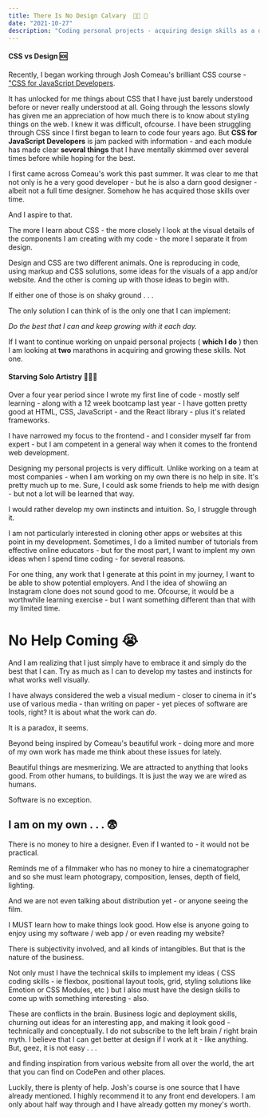 ```yaml
---
title: There Is No Design Calvary  🧑‍🎨 🥫
date: "2021-10-27"
description: "Coding personal projects - acquiring design skills as a dev 😕"
---
```


#### CSS vs Design 🆘

Recently, I began working through Josh Comeau's brilliant CSS course - ["CSS for JavaScript Developers](https://css-for-js.dev/).

It has unlocked for me things about CSS that I have just barely understood before or never really understood at all. Going through the lessons slowly has given me an appreciation of how much there is to know about styling things on the web. I knew it was difficult, ofcourse. I have been struggling through CSS since I first began to learn to code four years ago. But **CSS for JavaScript Developers** is jam packed with information - and each module has made clear **several things** that I have mentally skimmed over several times before while hoping for the best.

I first came across Comeau's work this past summer. It was clear to me that not only is he a very good developer - but he is also a darn good designer - albeit not a full time designer. Somehow he has acquired those skills over time.

And I aspire to that.

The more I learn about CSS - the more closely I look at the visual details of the components I am creating with my code - the more I separate it from design.

Design and CSS are two different animals. One is reproducing in code, using markup and CSS solutions, some ideas for the visuals of a app and/or website. And the other is coming up with those ideas to begin with.

If either one of those is on shaky ground . . .

The only solution I can think of is the only one that I can implement:

_Do the best that I can and keep growing with it each day._

If I want to continue working on unpaid personal projects ( **which I do** ) then I am looking at **two** marathons in acquiring and growing these skills. Not one.

#### Starving Solo Artistry 🧑🏽‍🎨

Over a four year period since I wrote my first line of code - mostly self learning - along with a 12 week bootcamp last year - I have gotten pretty good at HTML, CSS, JavaScript - and the React library - plus it's related frameworks.

I have narrowed my focus to the frontend - and I consider myself far from expert - but I am competent in a general way when it comes to the frontend web development.

Designing my personal projects is very difficult. Unlike working on a team at most companies - when I am working on my own there is no help in site. It's pretty much up to me. Sure, I could ask some friends to help me with design - but not a lot will be learned that way.

I would rather develop my own instincts and intuition. So, I struggle through it.

I am not particularly interested in cloning other apps or websites at this point in my development. Sometimes, I do a limited number of tutorials from effective online educators - but for the most part, I want to implent my own ideas when I spend time coding - for several reasons.

For one thing, any work that I generate at this point in my journey, I want to be able to show potential employers. And I the idea of showiing an Instagram clone does not sound good to me. Ofcourse, it would be a worthwhile learning exercise - but I want something different than that with my limited time.

# No Help Coming 😭

And I am realizing that I just simply have to embrace it and simply do the best that I can. Try as much as I can to develop my tastes and instincts for what works well visually.

I have always considered the web a visual medium - closer to cinema in it's use of various media - than writing on paper - yet pieces of software are tools, right? It is about what the work can _do_.

It is a paradox, it seems.

Beyond being inspired by Comeau's beautiful work - doing more and more of my own work has made me think about these issues for lately.

Beautiful things are mesmerizing. We are attracted to anything that looks good. From other humans, to buildings. It is just the way we are wired as humans.

Software is no exception.

## I am on my own . . . 😨

There is no money to hire a designer. Even if I wanted to - it would not be practical.

Reminds me of a filmmaker who has no money to hire a cinematographer and so she must learn photograpy, composition, lenses, depth of field, lighting.

And we are not even talking about distribution yet - or anyone seeing the film.

I MUST learn how to make things look good. How else is anyone going to enjoy using my software / web app / or even reading my website?

There is subjectivity involved, and all kinds of intangibles. But that is the nature of the business.

Not only must I have the technical skills to implement my ideas ( CSS coding skills - ie flexbox, positional layout tools, grid, styling solutions like Emotion or CSS Modules, etc ) but I also must have the design skills to come up with something interesting - also.

These are conflicts in the brain. Business logic and deployment skills, churning out ideas for an interesting app, and making it look good - technically and conceptually. I do not subscribe to the left brain / right brain myth. I believe that I can get better at design if I work at it - like anything. But, geez, it is not easy . . .

and finding inspiration from various website from all over the world, the art that you can find on CodePen and other places.

Luckily, there is plenty of help. Josh's course is one source that I have already mentioned. I highly recommend it to any front end developers. I am only about half way through and I have already gotten my money's worth.
